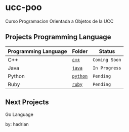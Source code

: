 # ucc-poo
Curso Programacion Orientada a Objetos de la UCC

## Projects Programming Language

|Programming Language |Folder              |Status        |
|---------------------|--------------------|--------------|
|C++                  |[`c++`](./c++)      |`Coming Soon` |
|Java                 |[`java`](./java)    |`In Progress` |
|Python               |[`python`](./python)|`Pending`     |
|Ruby                 |[`ruby`](./ruby)    |`Pending`     |

## Next Projects
Go Language

by: hadrian